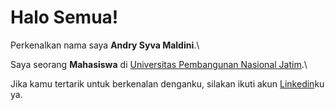 # Halo Semua!

Perkenalkan nama saya **Andry Syva Maldini**.\

Saya seorang **Mahasiswa** di [Universitas Pembangunan Nasional Jatim](https://www.upnjatim.ac.id/).\

Jika kamu tertarik untuk berkenalan denganku, silakan ikuti akun [Linkedin](https://www.linkedin.com/in/andrymldni/)ku ya.
